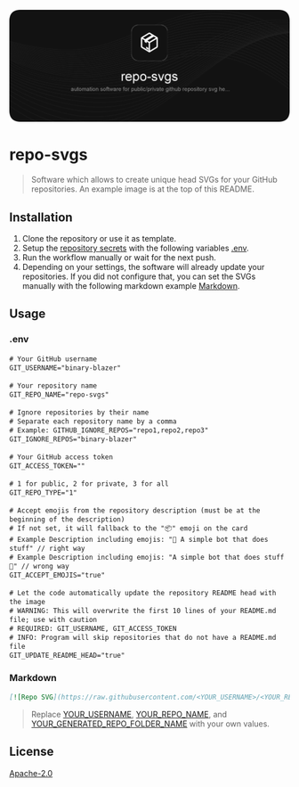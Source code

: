 ![repo-svgs](https://raw.githubusercontent.com/binary-blazer/repo-svgs/main/out/repo-svgs/image.svg)

# repo-svgs

> Software which allows to create unique head SVGs for your GitHub repositories. An example image is at the top of this README.

## Installation

1. Clone the repository or use it as template.
2. Setup the [repository secrets](../../settings/secrets/actions) with the following variables [.env](#env).
3. Run the workflow manually or wait for the next push.
4. Depending on your settings, the software will already update your repositories. If you did not configure that, you can set the SVGs manually with the following markdown example [Markdown](#markdown).

## Usage

### .env

```env
# Your GitHub username
GIT_USERNAME="binary-blazer"

# Your repository name
GIT_REPO_NAME="repo-svgs"

# Ignore repositories by their name
# Separate each repository name by a comma
# Example: GITHUB_IGNORE_REPOS="repo1,repo2,repo3"
GIT_IGNORE_REPOS="binary-blazer"

# Your GitHub access token
GIT_ACCESS_TOKEN=""

# 1 for public, 2 for private, 3 for all
GIT_REPO_TYPE="1"

# Accept emojis from the repository description (must be at the beginning of the description)
# If not set, it will fallback to the "📦" emoji on the card
# Example Description including emojis: "🚀 A simple bot that does stuff" // right way
# Example Description including emojis: "A simple bot that does stuff 🚀" // wrong way
GIT_ACCEPT_EMOJIS="true"

# Let the code automatically update the repository README head with the image
# WARNING: This will overwrite the first 10 lines of your README.md file; use with caution
# REQUIRED: GIT_USERNAME, GIT_ACCESS_TOKEN
# INFO: Program will skip repositories that do not have a README.md file
GIT_UPDATE_README_HEAD="true"
```

### Markdown

```markdown
[![Repo SVG](https://raw.githubusercontent.com/<YOUR_USERNAME>/<YOUR_REPO_NAME>/main/out/<YOUR_GENERATED_REPO_FOLDER_NAME/image.svg)
```

> Replace [YOUR_USERNAME](#env), [YOUR_REPO_NAME](#env), and [YOUR_GENERATED_REPO_FOLDER_NAME](#env) with your own values.

## License

[Apache-2.0](https://github.com/binary-blazer/repo-svgs/blob/main/LICENSE)
